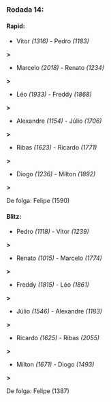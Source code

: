### Rodada 14:

#### Rapid:

* Vitor *(1316)*     -     Pedro *(1183)*

 **>** 
* Marcelo *(2018)*     -     Renato *(1234)*

 **>** 
* Léo *(1933)*     -     Freddy *(1868)*

 **>** 
* Alexandre *(1154)*     -     Júlio *(1706)*

 **>** 
* Ribas *(1623)*     -     Ricardo *(1771)*

 **>** 
* Diogo *(1236)*     -     Milton *(1892)*

 **>** 

De folga: Felipe (1590)

#### Blitz:

* Pedro *(1118)*     -     Vitor *(1239)*

 **>** 
* Renato *(1015)*     -     Marcelo *(1774)*

 **>** 
* Freddy *(1815)*     -     Léo *(1861)*

 **>** 
* Júlio *(1546)*     -     Alexandre *(1183)*

 **>** 
* Ricardo *(1625)*     -     Ribas *(2055)*

 **>** 
* Milton *(1671)*     -     Diogo *(1493)*

 **>** 

De folga: Felipe (1387)

